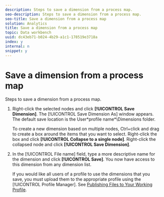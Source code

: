 ```yaml
---
description: Steps to save a dimension from a process map.
seo-description: Steps to save a dimension from a process map.
seo-title: Save a dimension from a process map
solution: Analytics
title: Save a dimension from a process map
topic: Data workbench
uuid: dc43eb71-b024-4b29-a1c1-178519e3718a
index: y
internal: n
snippet: y
---
```


# Save a dimension from a process map

Steps to save a dimension from a process map.

1. Right-click the selected nodes and click **[!UICONTROL Save Dimension]**. The [!UICONTROL Save Dimension As] window appears. The default save location is the User\*profile name*\Dimensions folder.

   To create a new dimension based on multiple nodes, Ctrl+click and drag to create a box around the items that you want to select. Right-click the box and click **[!UICONTROL Collapse to a single node]**. Right-click the collapsed node and click **[!UICONTROL Save Dimension]**. 

1. In the [!UICONTROL File name] field, type a more descriptive name for the dimension and click **[!UICONTROL Save]**. You now have access to this dimension from any dimension list.

   If you would like all users of a profile to use the dimensions that you save, you must upload them to the appropriate profile using the [!UICONTROL Profile Manager]. See [Publishing Files to Your Working Profile](../../c_admin_intrf/c_prof_mgr/t_pub_files_wkg_prof.md#task_A0106E010C834D16BD60EEF4721B6AF9). 

